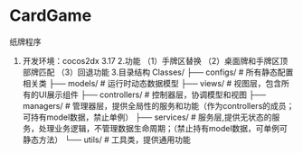 # CardGame
纸牌程序
1. 开发环境：cocos2dx 3.17
2.功能
（1）手牌区替换
（2）桌面牌和手牌区顶部牌匹配
（3）回退功能
3.目录结构
Classes/
├── configs/    # 所有静态配置相关类
├── models/    # 运行时动态数据模型
├── views/     # 视图层，包含所有的UI展示组件
├── controllers/  # 控制器层，协调模型和视图
├── managers/  # 管理器层，提供全局性的服务和功能（作为controllers的成员；可持有model数据，禁止单例）
├── services/  # 服务层,提供无状态的服务，处理业务逻辑，不管理数据生命周期；（禁止持有model数据，可单例可静态方法）
└── utils/  # 工具类，提供通用功能
